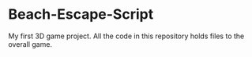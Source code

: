 # Beach-Escape-Script
My first 3D game project. All the code in this repository holds files to the overall game.
